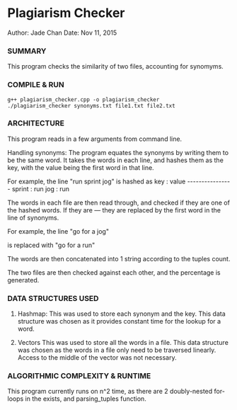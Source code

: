 # Plagiarism Checker
Author: Jade Chan
Date: Nov 11, 2015

### SUMMARY
This program checks the similarity of two files, accounting for synomyms.

### COMPILE & RUN
	g++ plagiarism_checker.cpp -o plagiarism_checker
	./plagiarism_checker synonyms.txt file1.txt file2.txt


### ARCHITECTURE
This program reads in a few arguments from command line.

Handling synonyms:
The program equates the synonyms by writing them to be the same word.
It takes the words in each line, and hashes them as the key, with the 
value being the first word in that line.

For example, the line "run sprint jog" is hashed as
	   key : value
	----------------
	sprint : run
	   jog : run

The words in each file are then read through, and checked if they are
one of the hashed words.
If they are — they are replaced by the first word in the line of synonyms.

For example, the line 
	"go for a jog" 

is replaced with 
	"go for a run"



The words are then concatenated into 1 string according to the tuples count.

The two files are then checked against each other, and the percentage is
generated. 


### DATA STRUCTURES USED

1. Hashmap:
This was used to store each synonym and the key. This data structure was chosen
as it provides constant time for the lookup for a word. 

2. Vectors
This was used to store all the words in a file. This data structure was chosen 
as the words in a file only need to be traversed linearly. Access to the middle
of the vector was not necessary.

### ALGORITHMIC COMPLEXITY & RUNTIME
This program currently runs on n^2 time, as there are 2 doubly-nested for-loops in
the exists, and parsing_tuples function. 



